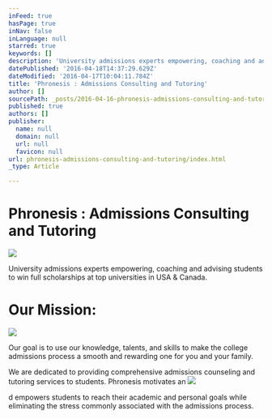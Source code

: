 ```yaml
---
inFeed: true
hasPage: true
inNav: false
inLanguage: null
starred: true
keywords: []
description: 'University admissions experts empowering, coaching and advising students to win full scholarships at top universities in USA & Canada.'
datePublished: '2016-04-18T14:37:29.629Z'
dateModified: '2016-04-17T10:04:11.784Z'
title: 'Phronesis : Admissions Consulting and Tutoring'
author: []
sourcePath: _posts/2016-04-16-phronesis-admissions-consulting-and-tutoring.md
published: true
authors: []
publisher:
  name: null
  domain: null
  url: null
  favicon: null
url: phronesis-admissions-consulting-and-tutoring/index.html
_type: Article

---
```

# Phronesis : Admissions Consulting and Tutoring
![](https://the-grid-user-content.s3-us-west-2.amazonaws.com/857b7c3e-bc67-45ca-b5b4-ce21d3cc4ecb.jpg)

University admissions experts empowering, coaching and advising students to win full scholarships at top universities in USA & Canada.

# Our Mission:
![](https://the-grid-user-content.s3-us-west-2.amazonaws.com/4a26e36b-5742-4f6a-a83e-ed1b6c27781e.jpg)

Our goal is to use our knowledge, talents, and skills to make the college admissions process a smooth and rewarding one for you and your family.

We are dedicated to providing comprehensive admissions counseling and tutoring services to students. Phronesis motivates an
![](https://the-grid-user-content.s3-us-west-2.amazonaws.com/ff2c6bcf-e8d7-4dfb-82d2-d3aadbe0e16f.jpg)

d empowers students to reach their academic and personal goals while eliminating the stress commonly associated with the admissions process.